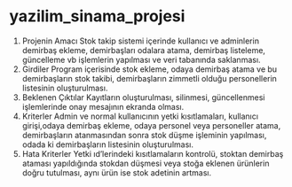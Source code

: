 # yazilim_sinama_projesi
1.	Projenin Amacı
Stok takip sistemi içerinde kullanıcı ve adminlerin demirbaş ekleme, demirbaşları odalara atama, demirbaş listeleme, güncelleme vb işlemlerin yapılması ve veri tabanında saklanması.
2.	Girdiler
Program içerisinde stok ekleme, odaya demirbaş atama ve bu demirbaşların stok takibi, demirbaşların zimmetli olduğu personellerin listesinin oluşturulması.
3.	Beklenen Çıktılar
Kayıtların oluşturulması, silinmesi, güncellenmesi işlemlerinde onay mesajının ekranda olması.
4.	Kriterler
Admin ve normal kullanıcının yetki kısıtlamaları, kullanıcı girişi,odaya demirbaş ekleme, odaya personel veya personeller atama, demirbaşların atanmasından sonra stok düşme işleminin yapılması, odada ki demirbaşların listesinin oluşturulması.
5.	Hata Kriterler
Yetki ıd’lerindeki kısıtlamaların kontrolü, stoktan demirbaş ataması yapıldığında stokdan düşmesi veya stoğa eklenen ürünlerin doğru tutulması, aynı ürün ise stok adetinin artması.

 
